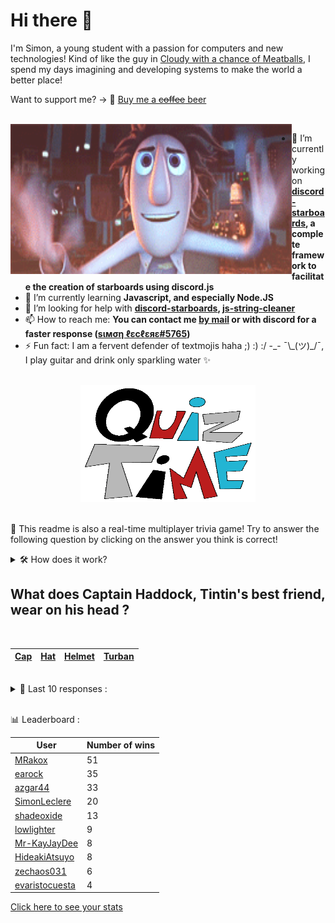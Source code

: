 # Hi there 👋

I'm Simon, a young student with a passion for computers and new technologies!
Kind of like the guy in [Cloudy with a chance of Meatballs](https://www.youtube.com/watch?v=dQw4w9WgXcQ), I spend my days imagining and developing systems to make the world a better place!

Want to support me? -> 🍺 [Buy me a ~~coffee~~ beer](https://www.buymeacoffee.com/SimonLeclere)

<br>

<img width="450" height="240" src="./assets/cloudyWithAChanceOfMeatBalls.gif" align=left>

- 🔭 I’m currently working on **[discord-starboards](https://github.com/SimonLeclere/discord-starboards), a complete framework to facilitate the creation of starboards using discord.js**
- 🌱 I’m currently learning **Javascript, and especially Node.JS**
- 🤔 I’m looking for help with **[discord-starboards](https://github.com/SimonLeclere/discord-starboards), [js-string-cleaner](https://github.com/SimonLeclere/Js-String-Cleaner)**
- 📫 How to reach me: **You can contact me [by mail](mailto:simon-leclere@orange.fr) or with discord for a faster response ([sιмση ℓεcℓεяε#5765](https://discord.com/invite/U2VGrkT))**
- ⚡ Fun fact: I am a fervent defender of textmojis haha ;) :) :/ -\_- ¯\\\_(ツ)\_/¯, I play guitar and drink only sparkling water ✨

<br>

<center><img width="280" height="187" src="./assets/quizTime.gif"></center>

<br>

🎲 This readme is also a real-time multiplayer trivia game! Try to answer the following question by clicking on the answer you think is correct!
<details>
  <summary>🛠️ How does it work?</summary>
  Each answer is a link to a pre-filled issue. When you press "Submit new issue", it triggers a Github action workflow that compares your answer with the correct answer, finds a new question and updates the readme.md file. Not bad huh?! This whole process only takes about 20 seconds!
</details>

## What does Captain Haddock, Tintin's best friend, wear on his head ?

<br>

| [Cap](https://github.com/SimonLeclere/SimonLeclere/issues/new?title=quiz%7C518%7CCap&body=Just%20click%20'Submit%20new%20issue'.) | [Hat](https://github.com/SimonLeclere/SimonLeclere/issues/new?title=quiz%7C518%7CHat&body=Just%20click%20'Submit%20new%20issue'.) | [Helmet](https://github.com/SimonLeclere/SimonLeclere/issues/new?title=quiz%7C518%7CHelmet&body=Just%20click%20'Submit%20new%20issue'.) | [Turban](https://github.com/SimonLeclere/SimonLeclere/issues/new?title=quiz%7C518%7CTurban&body=Just%20click%20'Submit%20new%20issue'.) |
| - | - | - | - | 

<br>

<details>
  <summary>📒 Last 10 responses :</summary>

- **sohamsuvarna** answered **20,000** to `How many species of bees are listed so far on the planet ?` (Good answer)
- **TesseractB** answered **Chinese** to `What is the nationality of the inhabitants of Taiwan, also called Formosa ?` (Good answer)
- **SimonLeclere** answered **1964** to `What year was Brad Pitt born in Shawnee, Oklahoma ?` (Wrong answer)
- **janast1975** answered **Skipjack** to `What algorithm was added for password encryption on OpenBSD ?` (Wrong answer)
- **janast1975** answered **Doha** to `In which city were the 2019 World Athletics Championships held ?` (Good answer)
- **janast1975** answered **Japan** to `Which of these countries is the only one with a two-tone flag ?` (Good answer)
- **janast1975** answered **100 and 200 euros** to `What new banknotes were put into circulation in Europe in 2019 ?` (Good answer)
- **SimonLeclere** answered **NFS** to `Where in the OpenBSD code was discovered in 2007 ?` (Wrong answer)
- **frostzzone** answered **Stuart Townsend** to `What beautiful Irishman did Charlize Theron share in life from 2002 to 2010 ?` (Good answer)
- **NESBRO-GAMING** answered **They are foraging** to `What do bees do flying from flower to flower in search of food ?` (Good answer)

</details>

<br>

📊 Leaderboard :

| User | Number of wins |
|-|-|
| [MRakox](https://github.com/MRakox) | 51 |
| [earock](https://github.com/earock) | 35 |
| [azgar44](https://github.com/azgar44) | 33 |
| [SimonLeclere](https://github.com/SimonLeclere) | 20 |
| [shadeoxide](https://github.com/shadeoxide) | 13 |
| [lowlighter](https://github.com/lowlighter) | 9 |
| [Mr-KayJayDee](https://github.com/Mr-KayJayDee) | 8 |
| [HideakiAtsuyo](https://github.com/HideakiAtsuyo) | 8 |
| [zechaos031](https://github.com/zechaos031) | 6 |
| [evaristocuesta](https://github.com/evaristocuesta) | 4 |

[Click here to see your stats](https://github.com/SimonLeclere/SimonLeclere/issues/new?title=MyStats&body=Just%20click%20%27Submit%20new%20issue%27.)
